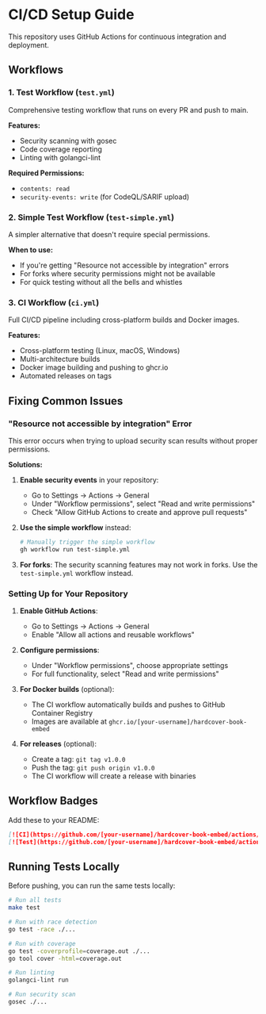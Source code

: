 # CI/CD Setup Guide

This repository uses GitHub Actions for continuous integration and deployment.

## Workflows

### 1. Test Workflow (`test.yml`)
Comprehensive testing workflow that runs on every PR and push to main.

**Features:**
- Security scanning with gosec
- Code coverage reporting
- Linting with golangci-lint

**Required Permissions:**
- `contents: read`
- `security-events: write` (for CodeQL/SARIF upload)

### 2. Simple Test Workflow (`test-simple.yml`)
A simpler alternative that doesn't require special permissions.

**When to use:**
- If you're getting "Resource not accessible by integration" errors
- For forks where security permissions might not be available
- For quick testing without all the bells and whistles

### 3. CI Workflow (`ci.yml`)
Full CI/CD pipeline including cross-platform builds and Docker images.

**Features:**
- Cross-platform testing (Linux, macOS, Windows)
- Multi-architecture builds
- Docker image building and pushing to ghcr.io
- Automated releases on tags

## Fixing Common Issues

### "Resource not accessible by integration" Error

This error occurs when trying to upload security scan results without proper permissions.

**Solutions:**

1. **Enable security events** in your repository:
   - Go to Settings → Actions → General
   - Under "Workflow permissions", select "Read and write permissions"
   - Check "Allow GitHub Actions to create and approve pull requests"

2. **Use the simple workflow** instead:
   ```bash
   # Manually trigger the simple workflow
   gh workflow run test-simple.yml
   ```

3. **For forks**: The security scanning features may not work in forks. Use the `test-simple.yml` workflow instead.

### Setting Up for Your Repository

1. **Enable GitHub Actions**:
   - Go to Settings → Actions → General
   - Enable "Allow all actions and reusable workflows"

2. **Configure permissions**:
   - Under "Workflow permissions", choose appropriate settings
   - For full functionality, select "Read and write permissions"

3. **For Docker builds** (optional):
   - The CI workflow automatically builds and pushes to GitHub Container Registry
   - Images are available at `ghcr.io/[your-username]/hardcover-book-embed`

4. **For releases** (optional):
   - Create a tag: `git tag v1.0.0`
   - Push the tag: `git push origin v1.0.0`
   - The CI workflow will create a release with binaries

## Workflow Badges

Add these to your README:

```markdown
[![CI](https://github.com/[your-username]/hardcover-book-embed/actions/workflows/ci.yml/badge.svg)](https://github.com/[your-username]/hardcover-book-embed/actions/workflows/ci.yml)
[![Test](https://github.com/[your-username]/hardcover-book-embed/actions/workflows/test.yml/badge.svg)](https://github.com/[your-username]/hardcover-book-embed/actions/workflows/test.yml)
```

## Running Tests Locally

Before pushing, you can run the same tests locally:

```bash
# Run all tests
make test

# Run with race detection
go test -race ./...

# Run with coverage
go test -coverprofile=coverage.out ./...
go tool cover -html=coverage.out

# Run linting
golangci-lint run

# Run security scan
gosec ./...
```